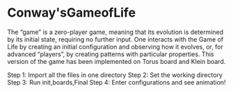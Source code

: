 # Conway'sGameofLife
The “game” is a zero-player game, meaning that its evolution is determined by its initial state, requiring no further input. One interacts with the Game of Life by creating an initial configuration and observing how it evolves, or, for advanced “players”, by creating patterns with particular properties.
This version of the game has been implemented on Torus board and Klein board.

Step 1: Import all the files in one directory 
Step 2: Set the working directory
Step 3: Run init,boards,Final 
Step 4: Enter configurations and see animation!


